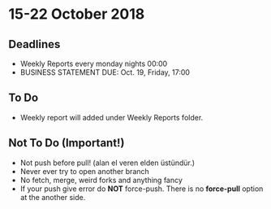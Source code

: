 # 15-22 October 2018
## Deadlines
* Weekly Reports every monday nights 00:00
* BUSINESS	STATEMENT	DUE:	Oct.	19,	Friday,	17:00	

## To Do
* Weekly report will added under Weekly Reports folder.
## Not To Do (Important!)
* Not push before pull! (alan el veren elden üstündür.)
* Never ever try to open another branch
* No fetch, merge, weird forks and anything fancy
* If your push give error do **NOT** force-push. There is no **force-pull** option at the another side. 
